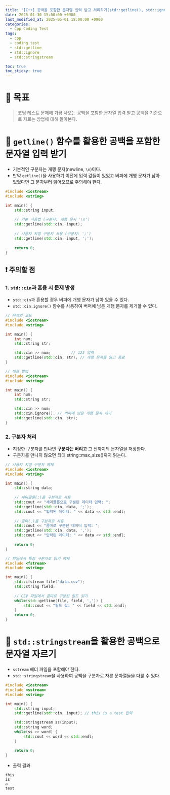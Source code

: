 ```yaml
---
title: "[C++] 공백을 포함한 문자열 입력 받고 처리하기(std::getline(), std::ignore(), std::stringstream)"
date: 2025-01-30 15:00:00 +0900
last_modified_at: 2025-05-01 18:00:00 +0900
categories:
  - Cpp Coding Test
tags:
  - cpp
  - coding test
  - std::getline
  - std::ignore
  - std::stringstream

toc: true
toc_sticky: true
---
```


# 🎯 목표

> 코딩 테스트 문제에 가끔 나오는 공백을 포함한 문자열 입력 받고 공백을 기준으로 자르는 방법에 대해 알아본다.

# 🔑 `getline()` 함수를 활용한 공백을 포함한 문자열 입력 받기

- 기본적인 구분자는 개행 문자(newline, `\n`)이다.
- 만약 `getline()`을 사용하기 이전에 입력 값들이 있었고 버퍼에 개행 문자가 남아 있었다면 그 문자부터 읽어오므로 주의해야 한다.

```cpp
#include <iostream>
#include <string>

int main() {
    std::string input;
    
    // 기본 사용법 (구분자: 개행 문자 '\n')
    std::getline(std::cin, input);
    
    // 사용자 지정 구분자 사용 (구분자: ';')
    std::getline(std::cin, input, ';');
    
    return 0;
}
```

## ❗ 주의할 점

### 1. `std::cin`과 혼용 시 문제 발생

- `std::cin`과 혼용할 경우 버퍼에 개행 문자가 남아 있을 수 있다.
- `std::cin.ignore()` 함수를 사용하여 버퍼에 남은 개행 문자를 제거할 수 있다.

```cpp
// 문제의 코드
#include <iostream>
#include <string>

int main() {
    int num;
    std::string str;

    std::cin >> num;         // 123 입력
    std::getline(std::cin, str); // 개행 문자를 읽고 종료
}
```

```cpp
// 해결 방법
#include <iostream>
#include <string>

int main() {
    int num;
    std::string str;

    std::cin >> num;
    std::cin.ignore(); // 버퍼에 남은 개행 문자 제거
    std::getline(std::cin, str);
}
```

### 2. 구분자 처리

- 지정한 구분자를 만나면 **구분자는 버리고** 그 전까지의 문자열을 저장한다.
- 구분자를 만나지 않으면 최대 string::max_size()까지 읽는다.

```cpp
// 사용자 지정 구분자 예제
#include <iostream>
#include <string>

int main() {
    std::string data;
    
    // 세미콜론(;)을 구분자로 사용
    std::cout << "세미콜론으로 구분된 데이터 입력: ";
    std::getline(std::cin, data, ';');
    std::cout << "입력된 데이터: " << data << std::endl;
    
    // 콤마(,)를 구분자로 사용
    std::cout << "콤마로 구분된 데이터 입력: ";
    std::getline(std::cin, data, ',');
    std::cout << "입력된 데이터: " << data << std::endl;
    
    return 0;
}
```

```cpp
// 파일에서 특정 구분자로 읽기 예제
#include <fstream>
#include <string>

int main() {
    std::ifstream file("data.csv");
    std::string field;
    
    // CSV 파일에서 콤마로 구분된 필드 읽기
    while(std::getline(file, field, ',')) {
        std::cout << "필드 값: " << field << std::endl;
    }
    return 0;
}
```

# 🔑 `std::stringstream`을 활용한 공백으로 문자열 자르기

- `sstream` 헤더 파일을 포함해야 한다.
- `std::stringstream`을 사용하여 공백을 구분자로 자른 문자열들을 다룰 수 있다.

```cpp
#include <iostream>
#include <sstream>
#include <string>

int main() {
    std::string input;
    std::getline(std::cin, input); // this is a test 입력

    std::stringstream ss(input);
    std::string word;
    while(ss >> word) {
        std::cout << word << std::endl;
    }

    return 0;
}
```

- 출력 결과

```
this
is
a
test
```